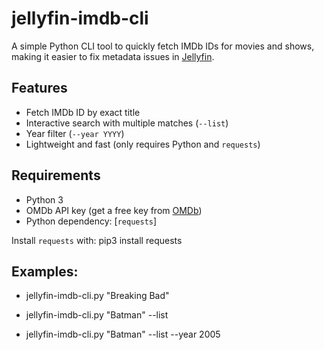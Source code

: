 # jellyfin-imdb-cli

A simple Python CLI tool to quickly fetch IMDb IDs for movies and shows, making it easier to fix metadata issues in [Jellyfin](https://jellyfin.org/).

## Features
- Fetch IMDb ID by exact title
- Interactive search with multiple matches (`--list`)
- Year filter (`--year YYYY`)
- Lightweight and fast (only requires Python and `requests`)

## Requirements
- Python 3
- OMDb API key (get a free key from [OMDb](https://www.omdbapi.com))
- Python dependency: [`requests`]

Install `requests` with:
pip3 install requests
## Examples:
  - jellyfin-imdb-cli.py "Breaking Bad"
  
 -  jellyfin-imdb-cli.py "Batman" --list
  
  - jellyfin-imdb-cli.py "Batman" --list --year 2005
